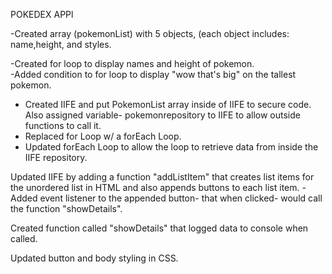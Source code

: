 POKEDEX APPl

-Created array (pokemonList) with 5 objects, (each object includes: name,height, and styles.

-Created for loop to display names and height of pokemon.  
-Added condition to for loop to display "wow that's big" on the tallest pokemon.

- Created IIFE and put PokemonList array inside of IIFE to secure code. Also assigned variable- pokemonrepository to IIFE to allow outside functions to call it.
- Replaced for Loop w/ a forEach Loop.
- Updated forEach Loop to allow the loop to retrieve data from inside the IIFE repository.

Updated IIFE by adding a function "addListItem" that creates list items for the unordered list in HTML and also appends buttons to each list item.
-Added event listener to the appended button- that when clicked- would call the function "showDetails".

Created function called "showDetails" that logged data to console when called.

Updated button and body styling in CSS.
